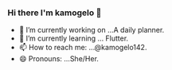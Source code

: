 ### Hi there I'm kamogelo 👋
- 🔭 I’m currently working on ...A daily planner.
- 🌱 I’m currently learning ... Flutter.
- 📫 How to reach me: ...@kamogelo142.
- 😄 Pronouns: ...She/Her.
<!--
**kamogeloCodes/kamogeloCodes** is a ✨ _special_ ✨ repository because its `README.md` (this file) appears on your GitHub profile.

Here are some ideas to get you started:

- 🔭 I’m currently working on ...A daily planner.
- 🌱 I’m currently learning ... Flutter.
- 👯 I’m looking to collaborate on ...
- 🤔 I’m looking for help with ...
- 💬 Ask me about ...
- 📫 How to reach me: ...@kamogelo142.
- 😄 Pronouns: ...She/Her.
- ⚡ Fun fact: ...
-->
